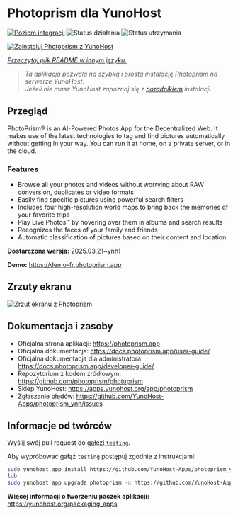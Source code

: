 <!--
To README zostało automatycznie wygenerowane przez <https://github.com/YunoHost/apps/tree/master/tools/readme_generator>
Nie powinno być ono edytowane ręcznie.
-->

# Photoprism dla YunoHost

[![Poziom integracji](https://apps.yunohost.org/badge/integration/photoprism)](https://ci-apps.yunohost.org/ci/apps/photoprism/)
![Status działania](https://apps.yunohost.org/badge/state/photoprism)
![Status utrzymania](https://apps.yunohost.org/badge/maintained/photoprism)

[![Zainstaluj Photoprism z YunoHost](https://install-app.yunohost.org/install-with-yunohost.svg)](https://install-app.yunohost.org/?app=photoprism)

*[Przeczytaj plik README w innym języku.](./ALL_README.md)*

> *Ta aplikacja pozwala na szybką i prostą instalację Photoprism na serwerze YunoHost.*  
> *Jeżeli nie masz YunoHost zapoznaj się z [poradnikiem](https://yunohost.org/install) instalacji.*

## Przegląd

PhotoPrism® is an AI-Powered Photos App for the Decentralized Web. It makes use of the latest technologies to tag and find pictures automatically without getting in your way. You can run it at home, on a private server, or in the cloud.

### Features

- Browse all your photos and videos without worrying about RAW conversion, duplicates or video formats
- Easily find specific pictures using powerful search filters
- Includes four high-resolution world maps to bring back the memories of your favorite trips
- Play Live Photos™ by hovering over them in albums and search results
- Recognizes the faces of your family and friends
- Automatic classification of pictures based on their content and location


**Dostarczona wersja:** 2025.03.21~ynh1

**Demo:** <https://demo-fr.photoprism.app>

## Zrzuty ekranu

![Zrzut ekranu z Photoprism](./doc/screenshots/photoprism.jpg)

## Dokumentacja i zasoby

- Oficjalna strona aplikacji: <https://photoprism.app>
- Oficjalna dokumentacja: <https://docs.photoprism.app/user-guide/>
- Oficjalna dokumentacja dla administratora: <https://docs.photoprism.app/developer-guide/>
- Repozytorium z kodem źródłowym: <https://github.com/photoprism/photoprism>
- Sklep YunoHost: <https://apps.yunohost.org/app/photoprism>
- Zgłaszanie błędów: <https://github.com/YunoHost-Apps/photoprism_ynh/issues>

## Informacje od twórców

Wyślij swój pull request do [gałęzi `testing`](https://github.com/YunoHost-Apps/photoprism_ynh/tree/testing).

Aby wypróbować gałąź `testing` postępuj zgodnie z instrukcjami:

```bash
sudo yunohost app install https://github.com/YunoHost-Apps/photoprism_ynh/tree/testing --debug
lub
sudo yunohost app upgrade photoprism -u https://github.com/YunoHost-Apps/photoprism_ynh/tree/testing --debug
```

**Więcej informacji o tworzeniu paczek aplikacji:** <https://yunohost.org/packaging_apps>
